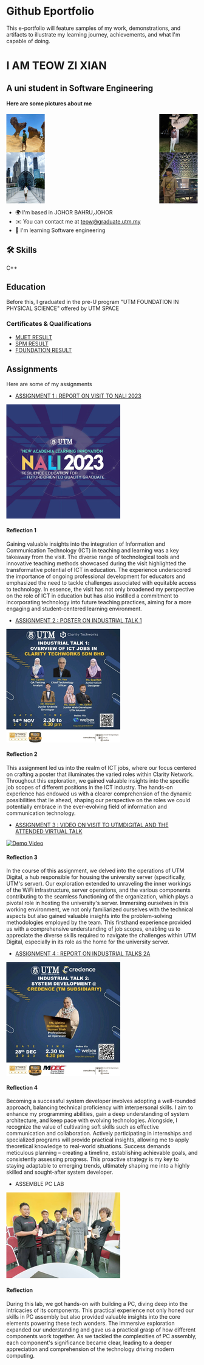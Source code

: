 # Github Eportfolio


This e-portfolio will feature samples of my work, demonstrations, and artifacts to illustrate my learning journey, achievements, and what I'm capable of doing. 

I AM TEOW ZI XIAN
======================================================================================================================================

A uni student in Software Engineering
-------------------------------------
#### Here are some pictures about me
<div style="display: flex; justify-content: space-between;">
  <img src="./zxown/photo_2024-01-18_00-17-46.jpg" alt="Image 1" width="20%">
  <img src="./zxown/photo_2024-01-18_00-17-47.jpg" alt="Image 2" width="20%">
</div>
<div style="display: flex; justify-content: space-between;">
  <img src="./zxown/photo_2024-01-18_00-17-49.jpg" alt="Image 1" width="20%">
  <img src="./zxown/photo_2024-01-18_00-18-06.jpg" alt="Image 2" width="20%">
</div>

* 🌍  I'm based in JOHOR BAHRU,JOHOR
* ✉️  You can contact me at [teow@graduate.utm.my](mailto:teow@graduate.utm.my)
* 🧠  I'm learning Software engineering



## 🛠 Skills
C++


## Education
Before this, I graduated in the pre-U program "UTM FOUNDATION IN PHYSICAL SCIENCE" offered by UTM SPACE
### Certificates & Qualifications
- [MUET RESULT](https://github.com/zx823/eportfolio/blob/main/cert/MUET%20Result(1).PDF)
- [SPM RESULT](https://github.com/zx823/eportfolio/blob/main/cert/spm.pdf)
- [FOUNDATION RESULT](https://github.com/zx823/eportfolio/blob/main/cert/foundtranscript.pdf)

## Assignments

Here are some of my assignments


- [ASSIGNMENT 1 : REPORT ON VISIT TO NALI 2023](https://github.com/zx823/eportfolio/blob/main/TIS%20ASSIGNMENT%201%20(GRP%204)%20(3).pdf)

<img src="./zxximage/NALI%202023.jpg" alt="Image Alt Text" width="300"/>

#### Reflection 1

Gaining valuable insights into the integration of Information and Communication Technology (ICT) in teaching and learning was a key takeaway from the visit. The diverse range of technological tools and innovative teaching methods showcased during the visit highlighted the transformative potential of ICT in education. The experience underscored the importance of ongoing professional development for educators and emphasized the need to tackle challenges associated with equitable access to technology. In essence, the visit has not only broadened my perspective on the role of ICT in education but has also instilled a commitment to incorporating technology into future teaching practices, aiming for a more engaging and student-centered learning environment.

- [ASSIGNMENT 2 : POSTER ON INDUSTRIAL TALK 1](https://github.com/zx823/eportfolio/blob/main/Tis%20Assign%202%20poster.jpg)

<img src="./zxximage/industrial%20talk%201.jpg" alt="Image Alt Text" width="300"/>

#### Reflection 2
This assignment led us into the realm of ICT jobs, where our focus centered on crafting a poster that illuminates the varied roles within Clarity Network. Throughout this exploration, we gained valuable insights into the specific job scopes of different positions in the ICT industry. The hands-on experience has endowed us with a clearer comprehension of the dynamic possibilities that lie ahead, shaping our perspective on the roles we could potentially embrace in the ever-evolving field of information and communication technology.








- [ASSIGNMENT 3 : VIDEO ON VISIT TO UTMDIGITAL AND THE ATTENDED VIRTUAL TALK](https://github.com/zx823/eportfolio/blob/main/TIS%20ASSIGN%203%20%20GRP%204%20(1).pdf)

[![Demo Video](https://img.youtube.com/vi/-iLgez9k7UU/0.jpg)](https://www.youtube.com/watch?v=-iLgez9k7UU)

#### Reflection 3

In the course of this assignment, we delved into the operations of UTM Digital, a hub responsible for housing the university server (specifically, UTM's server). Our exploration extended to unraveling the inner workings of the WiFi infrastructure, server operations, and the various components contributing to the seamless functioning of the organization, which plays a pivotal role in hosting the university's server. Immersing ourselves in this working environment, we not only familiarized ourselves with the technical aspects but also gained valuable insights into the problem-solving methodologies employed by the team. This firsthand experience provided us with a comprehensive understanding of job scopes, enabling us to appreciate the diverse skills required to navigate the challenges within UTM Digital, especially in its role as the home for the university server.

- [ASSIGNMENT 4 : REPORT ON INDUSTRIAL TALKS 2A](https://github.com/zx823/eportfolio/blob/main/GROUP4%20INDUSTRIAL%20TALK%202.pdf)

<img src="./zxximage/industrial%20talk%202.jpg" alt="Image Alt Text" width="300"/>

#### Reflection 4

Becoming a successful system developer involves adopting a well-rounded approach, balancing technical proficiency with interpersonal skills. I aim to enhance my programming abilities, gain a deep understanding of system architecture, and keep pace with evolving technologies. Alongside, I recognize the value of cultivating soft skills such as effective communication and collaboration. Actively participating in internships and specialized programs will provide practical insights, allowing me to apply theoretical knowledge to real-world situations. Success demands meticulous planning – creating a timeline, establishing achievable goals, and consistently assessing progress. This proactive strategy is my key to staying adaptable to emerging trends, ultimately shaping me into a highly skilled and sought-after system developer.

- ASSEMBLE PC LAB
<img src="./zxximage/photo_2024-01-18_00-35-26.jpg" alt="Image Alt Text" width="300"/>

#### Reflection
During this lab, we got hands-on with building a PC, diving deep into the intricacies of its components. This practical experience not only honed our skills in PC assembly but also provided valuable insights into the core elements powering these tech wonders. The immersive exploration expanded our understanding and gave us a practical grasp of how different components work together. As we tackled the complexities of PC assembly, each component's significance became clear, leading to a deeper appreciation and comprehension of the technology driving modern computing.
